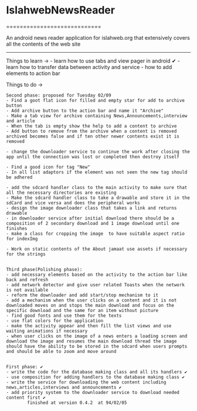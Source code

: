 # IslahwebNewsReader
============================

An android news reader application for islahweb.org that extensively covers all the contents of the web site

**********************************************
Things to learn ->
	- learn how to use tabs and view pager in android ✔
	- learn how to transfer data between activity and service
	- how to add elements to action bar

Things to do ->


	Second phase: proposed for Tuesday 02/09
	- Find a goot flat icon for filled and empty star for add to archive button
	- Add archive button to the action bar and name it "Archive"
	- Make a tab view for archive containing News,Announcements,interview and article
	- When the tab is empty show the help to add a content to archive
	- Add button to remove from the archive when a content is removed archived becomes false and if ten other newer contents exist it is removed

	- change the downloader service to continue the work after closing the app until the connection was lost or completed then destroy itself
	
	- Find a good icon for tag "New"
	- In all list adaptors if the element was not seen the new tag should be adhered

	- add the sdcard handler class to the main activity to make sure that all the necessary directories are existing
	- Make the sdcard handler class to take a drawable and store it in the sdCard and vice versa and does the peripheral works
	- design the image downloader class that takes a link and returns drawable
	- in downloader service after initial download there should be a composition of 2 secondary download and 1 image download until one finishes
	- make a class for cropping the image  to have suitable aspect ratio for indexImg

	- Work on static contents of the About jamaat use assets if necessary for the strings 


	Third phase(Polishing phase):
	- add necessary elements based on the activity to the action bar like back and refresh
	- add network detector and give user related Toasts when the network is not available
	- reform the downloader and add start/stop mechanism to it
	- add a mechanism when the user clicks on a content and it is not downloaded moves on and stops the main download and focus on the specific download and the same for an item without picture
	- find good fonts and use them for the texts
	- use flat colors for the application
	- make the activity appear and then fill the list views and use waiting animations if necessary
	- when user clicks on the image of a news enters a loading screen and download the image and resumes the main download thread the image should have the ability to be stored in the sdcard when users prompts and should be able to zoom and move around
	

	First phase: ✔
	- write the code for the database making class and all its handlers ✔
	- use composition for adding handlers to the database making class ✔
	- write the service for downloading the web content including news,articles,interviews and announcements ✔
	- add priority system to the downloader service to download needed content first ✔
			finished at version 0.4.2  at 94/02/05

	

